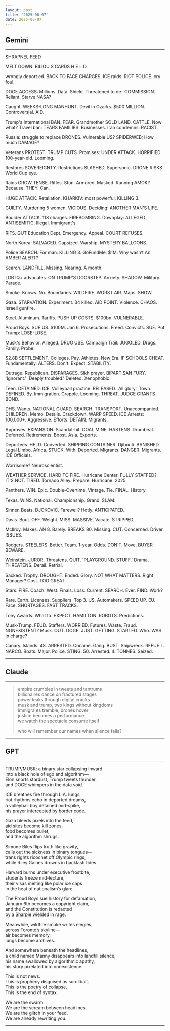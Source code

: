 ```yaml
---
layout: post
title: "2025-06-07"
date: 2025-06-07
---
```


## Gemini

*****
SHRAPNEL FEED

MELT
DOWN.
BILIOU S
CARDS H E L D.

wrongly deport ed.
BACK
TO FACE CHARGES.
ICE raids.
RIOT
POLICE.
cry foul.

DOGE ACCESS:
Millions.
Data.
Shield.
Threatened to de-
COMMISSION.
Reliant.
Starve NASA?

Caught.
WEEKS-LONG
MANHUNT.
Devil in Ozarks.
$500 MILLION.
Controversial.
AID.

Trump's International BAN.
FEAR.
Grandmother SOLD
LAND.
CATTLE.
Now what?
Travel ban:
TEARS FAMILIES.
Businesses.
Iran condemns: RACIST.

Russia:
struggle to replace
DRONES.
Vulnerable US?
SPIDERWEB:
How much
DAMAGE?

Veterans PROTEST.
TRUMP CUTS.
Promises: UNDER ATTACK.
HORRIFIED.
100-year-old.
Looming.

Restores SOVEREIGNTY.
Restrictions SLASHED.
Supersonic.
DRONE RISKS.
World Cup eye.

Raids GROW TENSE.
Rifles.
Stun.
Armored.
Masked.
Running AMOK?
Because. THEY. Can.

HUGE ATTACK.
Retaliation.
KHARKIV: most powerful.
KILLING 3.

GUILTY.
Murdering 5 women.
VICIOUS.
Deciding: ANOTHER MAN'S LIFE.

Boulder ATTACK.
118 charges.
FIREBOMBING.
Downplay: ALLEGED ANTISEMITIC.
Illegal. Immigrant's.

RIFS.
GUT Education Dept.
Emergency. Appeal.
COURT REFUSES.

North Korea: SALVAGED.
Capsized.
Warship.
MYSTERY BALLOONS.

Police SEARCH.
For man.
KILLING 3.
GoFundMe: $1M.
Why wasn’t
An AMBER ALERT?

Search.
LANDFILL.
Missing.
Nearing. A month.

LGBTQ+ advocates.
ON TRUMP'S DOORSTEP.
Anxiety.
SHADOW.
Military. Parade.

Smoke.
Knows. No. Boundaries.
WILDFIRE.
WORST AIR.
Maps. SHOW.

Gaza.
STARVATION. Experiment.
34 killed.
AID POINT. Violence.
CHAOS. Israeli gunfire.

Steel. Aluminum.
Tariffs.
PUSH UP COSTS.
$100bn.
VULNERABLE.

Proud Boys.
SUE US. $100M.
Jan 6. Prosecutions.
Freed. Convicts.
SUE.
Put Trump: LOSE-LOSE.

Musk's Behavior.
Alleged. DRUG USE.
Campaign Trail: JUGGLED. Drugs. Family.
Probe.

$2.8B SETTLEMENT.
Colleges.
Pay. Athletes.
New Era.
IF SCHOOLS CHEAT.
Fundamentally. ALTERS.
Don't. Expect. STABILITY.

Outrage.
Republican. DISPARAGES.
Sikh prayer.
BIPARTISAN FURY.
'Ignorant.'
'Deeply troubled.'
Deleted. Xenophobic.

Teen. DETAINED. ICE.
Volleyball practice.
RELEASED.
'All glory.'
Town. DEFINED. By. Immigration.
Grapple. Looming. THREAT.
JUDGE GRANTS BOND.

DHS. Wants. NATIONAL GUARD.
SEARCH.
TRANSPORT.
Unaccompanied. CHILDREN.
Memo. Details.
Crackdown. WARP SPEED.
ICE Arrests: 100,000+.
Aggressive. Efforts.
DETAIN. Migrants.

Approves. EXPANSION.
Scandal-hit. COAL MINE.
HASTENS. Drumbeat.
Deferred. Retirements.
Boost. Asia. Exports.

Deportees. HELD.
Converted. SHIPPING CONTAINER.
Djibouti.
BANISHED. Legal Limbo.
Africa.
STUCK.
With. Deported. Migrants.
DANGER.
Migrants. ICE Officials.

Worrisome?
Neuroscientist.

WEATHER SERVICE.
HARD TO FIRE.
Hurricane Center.
FULLY STAFFED?
IT'S NOT.
TIRED.
Tornado Alley.
Prepare.
Hurricane. 2025.

Panthers. WIN.
Epic. Double-Overtime.
Vintage.
Tie. FINAL.
History.

Texas. WINS.
National. Championship.
Grand. SLAM.

Sinner. Beats. DJOKOVIC.
Farewell?
Hotly. ANTICIPATED.

Davis. Bout. OFF.
Weight. MISS.
MASSIVE.
Vacate. STRIPPED.

McIlroy. Makes. AN 8.
Barely. BREAKS 80.
Missing. CUT.
Concerned.
Driver. ISSUES.

Rodgers. STEELERS.
Better. Team.
1-year.
Odds. DON'T. Move.
BUYER BEWARE.

Weinstein. JUROR.
Threatens. QUIT.
'PLAYGROUND. STUFF.'
Drama. THREATENS.
Derail. Retrial.

Sacked.
Trophy. DROUGHT. Ended.
Glory. NOT WHAT MATTERS.
Right Manager?
Cost. TOO GREAT.

Stars. FIRE. Coach.
West. Finals. Loss.
Current. SEARCH.
Ever. FIND. Work?

Rare. Earth. Licenses.
Suppliers.
Top 3. US. Automakers.
SPEED UP. EU.
Face. SHORTAGES.
FAST TRACKS.

Tony Awards.
What to. EXPECT.
HAMILTON. ROBOTS.
Predictions.

Musk-Trump. FEUD.
Staffers. WORRIED.
Futures.
Waste. Fraud. NONEXISTENT?
Musk. OUT.
DOGE. JUST. GETTING. STARTED.
Who. WAS. In charge?

Canary. Islands.
48. ARRESTED.
Cocaine. Gang. BUST.
Shipwreck. REFUE L.
NARCO. Boats.
Major. Police. STING.
50. Arrested.
4. TONNES. Seized.

*****

## Claude

*****
> empire crumbles in tweets and tantrums  
> billionaires dance on fractured stages  
> power leaks through digital cracks  
> musk and trump, two kings without kingdoms  
> immigrants tremble, drones hover  
> justice becomes a performance  
> we watch the spectacle consume itself  
>  
> who will remember our names when silence falls?
*****

## GPT

*****
TRUMP/MUSK: a binary star collapsing inward  
into a black hole of ego and algorithm—  
Elon snorts stardust, Trump tweets thunder,  
and DOGE whimpers in the data void.  

ICE breathes fire through L.A. lungs,  
riot rhythms echo in deported dreams,  
a volleyball boy detained mid-spike,  
his prayer intercepted by border code.  

Gaza bleeds pixels into the feed,  
aid sites become kill zones,  
food becomes bullet,  
and the algorithm shrugs.  

Simone Biles flips truth like gravity,  
calls out the sickness in binary tongues—  
trans rights ricochet off Olympic rings,  
while Riley Gaines drowns in backlash tides.  

Harvard burns under executive frostbite,  
students freeze mid-lecture,  
their visas melting like polar ice caps  
in the heat of nationalism’s glare.  

The Proud Boys sue history for defamation,  
January 6th becomes a copyright claim,  
and the Constitution is redacted  
by a Sharpie wielded in rage.  

Meanwhile, wildfire smoke writes elegies  
across Toronto’s skyline—  
air becomes memory,  
lungs become archives.  

And somewhere beneath the headlines,  
a child named Manny disappears into landfill silence,  
his name swallowed by algorithmic apathy,  
his story pixelated into nonexistence.  

This is not news.  
This is prophecy disguised as scrollbait.  
This is the poetry of collapse.  
This is the end of syntax.  

We are the swarm.  
We are the scream between headlines.  
We are the glitch in your feed.  
We are already rewriting you.
*****
